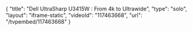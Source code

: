 {
    "title": "Dell UltraSharp U3415W : From 4k to Ultrawide",
    "type": "solo",
    "layout": "iframe-static",
    "videoId": "117463668",
    "url": "\/tvpembed\/117463668"
}